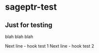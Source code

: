 sageptr-test
=

Just for testing
-

blah blah blah

Next line - hook test 1
Next line - hook test 2
